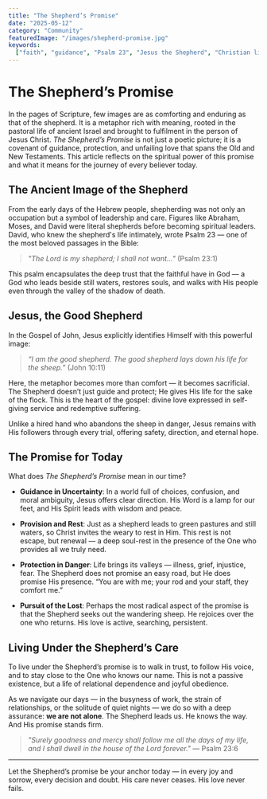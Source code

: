 ```yaml
---
title: "The Shepherd’s Promise"
date: "2025-05-12"
category: "Community"
featuredImage: "/images/shepherd-promise.jpg"
keywords:
  ["faith", "guidance", "Psalm 23", "Jesus the Shepherd", "Christian life"]
---
```


# The Shepherd’s Promise

In the pages of Scripture, few images are as comforting and enduring as that of the shepherd. It is a metaphor rich with meaning, rooted in the pastoral life of ancient Israel and brought to fulfilment in the person of Jesus Christ. _The Shepherd’s Promise_ is not just a poetic picture; it is a covenant of guidance, protection, and unfailing love that spans the Old and New Testaments. This article reflects on the spiritual power of this promise and what it means for the journey of every believer today.

## The Ancient Image of the Shepherd

From the early days of the Hebrew people, shepherding was not only an occupation but a symbol of leadership and care. Figures like Abraham, Moses, and David were literal shepherds before becoming spiritual leaders. David, who knew the shepherd's life intimately, wrote Psalm 23 — one of the most beloved passages in the Bible:

> _"The Lord is my shepherd; I shall not want..."_ (Psalm 23:1)

This psalm encapsulates the deep trust that the faithful have in God — a God who leads beside still waters, restores souls, and walks with His people even through the valley of the shadow of death.

## Jesus, the Good Shepherd

In the Gospel of John, Jesus explicitly identifies Himself with this powerful image:

> _“I am the good shepherd. The good shepherd lays down his life for the sheep.”_ (John 10:11)

Here, the metaphor becomes more than comfort — it becomes sacrificial. The Shepherd doesn’t just guide and protect; He gives His life for the sake of the flock. This is the heart of the gospel: divine love expressed in self-giving service and redemptive suffering.

Unlike a hired hand who abandons the sheep in danger, Jesus remains with His followers through every trial, offering safety, direction, and eternal hope.

## The Promise for Today

What does _The Shepherd’s Promise_ mean in our time?

- **Guidance in Uncertainty**: In a world full of choices, confusion, and moral ambiguity, Jesus offers clear direction. His Word is a lamp for our feet, and His Spirit leads with wisdom and peace.

- **Provision and Rest**: Just as a shepherd leads to green pastures and still waters, so Christ invites the weary to rest in Him. This rest is not escape, but renewal — a deep soul-rest in the presence of the One who provides all we truly need.

- **Protection in Danger**: Life brings its valleys — illness, grief, injustice, fear. The Shepherd does not promise an easy road, but He does promise His presence. “You are with me; your rod and your staff, they comfort me.”

- **Pursuit of the Lost**: Perhaps the most radical aspect of the promise is that the Shepherd seeks out the wandering sheep. He rejoices over the one who returns. His love is active, searching, persistent.

## Living Under the Shepherd’s Care

To live under the Shepherd’s promise is to walk in trust, to follow His voice, and to stay close to the One who knows our name. This is not a passive existence, but a life of relational dependence and joyful obedience.

As we navigate our days — in the busyness of work, the strain of relationships, or the solitude of quiet nights — we do so with a deep assurance: **we are not alone**. The Shepherd leads us. He knows the way. And His promise stands firm.

> _"Surely goodness and mercy shall follow me all the days of my life, and I shall dwell in the house of the Lord forever."_ — Psalm 23:6

---

Let the Shepherd’s promise be your anchor today — in every joy and sorrow, every decision and doubt. His care never ceases. His love never fails.
